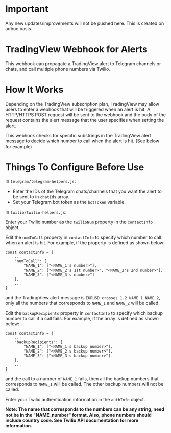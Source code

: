# Important
Any new updates/improvements will not be pushed here. This is created on adhoc basis.

# TradingView Webhook for Alerts
This webhook can propagate a TradingView alert to Telegram channels or chats, and call multiple phone numbers via Twilio.


# How It Works
Depending on the TradingView subscription plan, TradingView may allow users to enter a webhook that will be triggered when an alert is hit.
A HTTP/HTTPS POST request will be sent to the webhook and the body of the request contains the alert message that the user specifies when setting the alert.

This webhook checks for specific substrings in the TradingView alert message to decide which number to call when the alert is hit. (See below for example)

# Things To Configure Before Use
In `telegram/telegram-helpers.js`:
- Enter the IDs of the Telegram chats/channels that you want the alert to be sent to in `chatIds` array.
- Set your Telegram bot token as the `botToken` variable.

In `twilio/twilio-helpers.js`:

Enter your Twilio number as the `twilioNum` property in the `contactInfo` object.

Edit the `numToCall` property in `contactInfo` to specify which number to call when an alert is hit.
For example, if the property is defined as shown below:
```
const contactInfo = {
	...
	"numToCall": {
		"NAME_1": ["<NAME_1's number>"],
		"NAME_2": ["<NAME_2's 1st number>", "<NAME_2's 2nd number>"],
		"NAME_3": ["<NAME_3's number>"]
	},
	...
}
```
and the TradingView alert message is `EURUSD crosses 1.2 NAME_1 NAME_2`, only all the numbers that corresponds to `NAME_1` and `NAME_2` will be called.

Edit the `backupRecipients` property in `contactInfo` to specify which backup number to call if a call fails.
For example, if the array is defined as shown below:
```
const contactInfo = {
	...
	"backupRecipients": {
		"NAME_1": ["<NAME_1's backup number>"],
		"NAME_2": ["<NAME_2's backup number>"],
		"NAME_3": ["<NAME_3's backup number>"]
	},
	...
}
```
and the call to a number of `NAME_1` fails, then all the backup numbers that corresponds to `NAME_1` will be called. The other backup numbers will not be called.

Enter your Twilio authentication information in the `authInfo` object.


**Note: The name that corresponds to the numbers can be any string, need not be in the "NAME_number" format. Also, phone numbers should include country code. See Twilio API documentation for more information.**